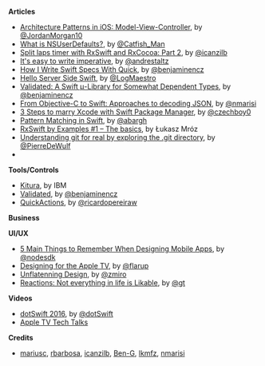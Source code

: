 
**Articles**

* [Architecture Patterns in iOS: Model-View-Controller](https://medium.com/the-traveled-ios-developers-guide/architecture-patterns-in-ios-part-3-231f82cbb781), by [@JordanMorgan10](https://twitter.com/JordanMorgan10)
* [What is NSUserDefaults?](http://dscoder.com/defaults.html), by [@Catfish_Man](https://twitter.com/Catfish_Man)
* [Split laps timer with RxSwift and RxCocoa: Part 2](http://rx-marin.com/post/rxswift-rxcocoa-timer-app-useWithLatest-bindings/), by [@icanzilb](https://twitter.com/icanzilb)
* [It's easy to write imperative](http://staltz.com/its-easy-to-write-imperative.html), by [@andrestaltz](https://twitter.com/andrestaltz)
* [How I Write Swift Specs With Quick](http://blog.benjamin-encz.de/how-i-write-swift-specs-with-quick/), by [@benjaminencz](https://twitter.com/benjaminencz)
* [Hello Server Side Swift](https://medium.com/@LogMaestro/server-side-swift-c965b7ebe6e7), by [@LogMaestro](https://twitter.com/LogMaestro)
* [Validated: A Swift μ-Library for Somewhat Dependent Types](http://blog.benjamin-encz.de/validated-a-swift-m-library-for-somewhat-dependent-types/), by [@benjaminencz](https://twitter.com/benjaminencz)
* [From Objective-C to Swift: Approaches to decoding JSON](http://www.marisibrothers.com/2016/02/from-objective-c-to-swift-approaches-to.html), by [@nmarisi](https://twitter.com/nmarisi)
* [3 Steps to marry Xcode with Swift Package Manager](https://honzadvorsky.com/articles/2016-02-25-14-00-3_steps_to_marry_xcode_with_swift_package_manager/), by [@czechboy0](https://twitter.com/czechboy0)
* [Pattern Matching in Swift](http://andybargh.com/2016/02/25/pattern-matching-in-swift/), by [@abargh](https://twitter.com/abargh)
* [RxSwift by Examples #1 – The basics](http://www.thedroidsonroids.com/blog/ios/rxswift-by-examples-1-the-basics/), by Łukasz Mróz
* [Understanding git for real by exploring the .git directory](https://medium.freecodecamp.com/understanding-git-for-real-by-exploring-the-git-directory-1e079c15b807#.74qo35tv3), by [@PierreDeWulf](https://twitter.com/PierreDeWulf)
* 
**Tools/Controls**

* [Kitura](https://github.com/IBM-Swift/Kitura), by IBM
* [Validated](https://github.com/Ben-G/Validated), by [@benjaminencz](https://twitter.com/benjaminencz)
* [QuickActions](https://github.com/ricardopereira/QuickActions), by [@ricardopereiraw](https://twitter.com/ricardopereiraw)

**Business**


**UI/UX**

* [5 Main Things to Remember When Designing Mobile Apps](http://www.nodesagency.com/5-main-things-to-remember-designing-mobile-apps/), by [@nodesdk](https://twitter.com/nodesdk)
* [Designing for the Apple TV](https://medium.com/@flarup/designing-for-the-apple-tv-5992c3aab1e4), by [@flarup](https://twitter.com/flarup)
* [Unflatenning Design](https://blog.intercom.io/unflattening-design/), by [@zmiro](https://twitter.com/zmiro)
* [Reactions: Not everything in life is Likable](https://medium.com/facebook-design/reactions-not-everything-in-life-is-likable-5c403de72a3f), by [@gt](https://twitter.com/gt)


**Videos**

* [dotSwift 2016](http://www.thedotpost.com/conference/dotswift-2016), by [@dotSwift](https://twitter.com/dotSwift)
* [Apple TV Tech Talks](https://developer.apple.com/videos/techtalks-apple-tv/)

**Credits**

* [mariusc](https://github.com/mariusc), [rbarbosa](https://github.com/rbarbosa), [icanzilb](https://github.com/icanzilb), [Ben-G](https://github.com/Ben-G), [lkmfz](https://github.com/lkmfz), [nmarisi](https://github.com/nmarisi)
